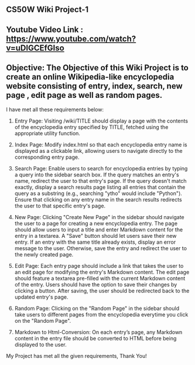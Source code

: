 CS50W Wiki Project-1
--------------------------------------------------------------------------------------

Youtube Video Link : https://www.youtube.com/watch?v=uDlGCEfGIso
-------------------------------------------------------------------------------

Objective: The Objective of this Wiki Project is to create an online Wikipedia-like encyclopedia website consisting of entry, index, search, new page , edit page as well as random pages.
-------------------------------------------------------------------------------------------------------------

I have met all these requirements below:

1. Entry Page:      Visiting /wiki/TITLE should display a page with the contents of the encyclopedia entry specified by TITLE, fetched using the appropriate utility function.

2. Index Page:      Modify index.html so that each encyclopedia entry name is displayed as a clickable link, allowing users to navigate directly to the corresponding entry page.

3. Search Page:     Enable users to search for encyclopedia entries by typing a query into the sidebar search box.
If the query matches an entry's name, redirect the user to that entry's page.
If the query doesn't match exactly, display a search results page listing all entries that contain the query as a substring (e.g., searching "ytho" would include "Python").
Ensure that clicking on any entry name in the search results redirects the user to that specific entry's page.

4. New Page:     Clicking "Create New Page" in the sidebar should navigate the user to a page for creating a new encyclopedia entry.
The page should allow users to input a title and enter Markdown content for the entry in a textarea.
A "Save" button should let users save their new entry.
If an entry with the same title already exists, display an error message to the user. Otherwise, save the entry and redirect the user to the newly created page.

5. Edit Page:    Each entry page should include a link that takes the user to an edit page for modifying the entry's Markdown content.
The edit page should feature a textarea pre-filled with the current Markdown content of the entry.
Users should have the option to save their changes by clicking a button.
After saving, the user should be redirected back to the updated entry's page.

6. Random Page:     Clicking on the "Random Page" in the sidebar should take users to different pages from the encyclopedia everytime you click on the "Random Page".

7. Markdown to Html-Conversion:     On each entry’s page, any Markdown content in the entry file should be converted to HTML before being displayed to the user. 

My Project has met all the given requirements, Thank You!
